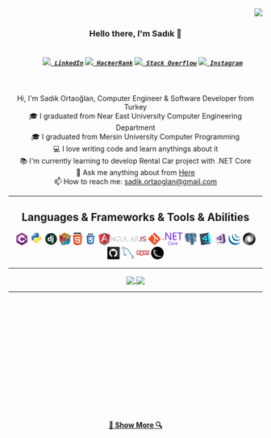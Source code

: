 <img align="right" src="https://visitor-badge.laobi.icu/badge?page_id=Sadikortaoglan">
<br>
<h3 align="center">
  Hello there, I'm Sadık 👋
</h3>
<h5 align="center">
  <code>
    <a href="https://www.linkedin.com/in/sadikortaoglan/" title="LinkedIn Profile"><img width="22" src="https://github.com/zumrudu-anka/zumrudu-anka/blob/master/images/linkedin.svg"> LinkedIn</a></code>
  <code><a href="https://www.hackerrank.com/sadikortaoglan?hr_r=1" title="HackerRank Profile"><img width="22" src="https://github.com/zumrudu-anka/zumrudu-anka/blob/master/images/hackerrank.png"> HackerRank</a></code>
  <code><a href="https://stackoverflow.com/users/12859154/sad%c4%b1k-ortao%c4%9flan" title="Stack Overflow Profile"><img width="22" src="https://github.com/zumrudu-anka/zumrudu-anka/blob/master/images/stackoverflow.svg"> Stack Overflow</a></code>
  <code><a href="https://www.instagram.com/sadkortaoglan/" title="Instagram Profile"><img width="22" src="https://github.com/zumrudu-anka/zumrudu-anka/blob/master/images/instagram.svg"> Instagram</a></code>
</h5>
<br>
<p align="center">
  Hi, I'm Sadık Ortaoğlan, Computer Engineer & Software Developer from Turkey
  <br>
  🎓 I graduated from Near East University Computer Engineering Department
  <br>
  🎓 I graduated from Mersin University Computer Programming
  <br>
  💻 I love writing code and learn anythings about it
  <br>
  📚 I'm currently learning to develop Rental Car project with .NET Core
  <br>
  💬 Ask me anything about from <a href="https://github.com/Sadikortaoglan" title="Issues">Here</a>
  <br>
  📫 How to reach me: <a href="mailto: sadik.ortaoglan@gmail.com">sadik.ortaoglan@gmail.com</a>
</p>

<hr>

<h2 align="center">Languages & Frameworks & Tools & Abilities</h2>

<p align="center">
  <code><img title="C#" height="25" src="https://github.com/Sadikortaoglan/Sadikortaoglan/blob/master/images/cSharp.svg"></code>
  <code><img title="Python" height="25" src="https://github.com/Sadikortaoglan/Sadikortaoglan/blob/master/images/python-original.svg"></code>
  <code><img title="Django" height="25" src="https://github.com/Sadikortaoglan/Sadikortaoglan/blob/master/images/django.png"></code>
  <code><img title="Problem Solving" height="25" src="https://github.com/Sadikortaoglan/Sadikortaoglan/blob/master/images/problemSolving.png"></code>
  <code><img title="HTML5" height="25" src="https://github.com/Sadikortaoglan/Sadikortaoglan/blob/master/images/html5.svg"></code>
  <code><img title="CSS" height="25" src="https://github.com/Sadikortaoglan/Sadikortaoglan/blob/master/images/css.svg"></code>
  <code><img title="AngularJS" height="25" src="https://github.com/Sadikortaoglan/Sadikortaoglan/blob/master/images/angularjs.png"></code>
  <code><img title="Git" height="25" src="https://github.com/Sadikortaoglan/Sadikortaoglan/blob/master/images/git-original.svg"></code>
  <code><img title=".NetCore" height="25" src="https://github.com/Sadikortaoglan/Sadikortaoglan/blob/master/images/dotnetcore.svg"></code>
  <code><img title="PostgreSQL" height="25" src="https://github.com/Sadikortaoglan/Sadikortaoglan/blob/master/images/postgresql.svg"></code>
  <code><img title="Visual Studio Code" height="25" src="https://github.com/Sadikortaoglan/Sadikortaoglan/blob/master/images/vscode.png"></code>
  <code><img title="Microsoft Visual Studio" height="25" src="https://github.com/Sadikortaoglan/Sadikortaoglan/blob/master/images/visualstudio.png"></code>
  <code><img title="JQuery" height="25" src="https://github.com/Sadikortaoglan/Sadikortaoglan/blob/master/images/jquery-original.svg"></code>
  <code><img title="JSON" height="25" src="https://github.com/Sadikortaoglan/Sadikortaoglan/blob/master/images/json.svg"></code>
  <code><img title="GitHub" height="25" src="https://github.com/Sadikortaoglan/Sadikortaoglan/blob/master/images/github.svg"></code>
  <code><img title="MySQL" height="25" src="https://github.com/Sadikortaoglan/Sadikortaoglan/blob/master/images/mysql.svg"></code>
  <code><img title="npm" height="25" src="https://github.com/Sadikortaoglan/Sadikortaoglan/blob/master/images/npm.svg"></code>
  <code><img title="Flask" height="25" src="https://github.com/Sadikortaoglan/Sadikortaoglan/blob/master/images/flask.png"></code>
</p>

<hr>

<p align=center>
  <a href="https://github.com/Sadikortaoglan/Sadikortaoglan" title="Go to Source">
    <img height=175 align="center" src="https://github-readme-stats.vercel.app/api?username=Sadikortaoglan&show_icons=true&theme=gotham">
  </a>
  <a href="https://github.com/Sadikortaoglan/Sadikortaoglan">
  <img height=175 align="center" src="https://github-readme-stats.vercel.app/api/top-langs/?username=Sadikortaoglan&hide=c%23,powershell,java&title_color=2aa889&text_color=99d1ce&icon_color=2bbc8a&bg_color=0c1014&langs_count=8&layout=compact" />
  </a>
</p>

<hr>
<!-- <h2 align="center">Repositories</h2>

<!-- <p width="100%" align="center">
  <a align="left" href="https://github.com/zumrudu-anka/Algorithms" title="Algorithms"><img align="left" height="115" src="https://github-readme-stats.vercel.app/api/pin/?username=zumrudu-anka&repo=Algorithms&theme=gotham"></a><a align="right" href="https://github.com/zumrudu-anka/DataStructures" title="Data Structures"><img align="right" height="115" src="https://github-readme-stats.vercel.app/api/pin/?username=zumrudu-anka&repo=DataStructures&theme=gotham"></a>
</p> -->
<!-- <br><br>
<p width="100%" align="center">
  <a align="left" href="https://github.com/zumrudu-anka/Turkce-Heceleme-CPP" title="Turkce-Heceleme-CPP"><img align="left" height="115" src="https://github-readme-stats.vercel.app/api/pin/?username=zumrudu-anka&repo=Turkce-Heceleme-CPP&theme=gotham"></a>
  <a align="right" href="https://github.com/zumrudu-anka/CopyMoveForgeryDetectionWithDCT" title="Copy&Move Forgery Detection With DCT"><img align="right" height="115" src="https://github-readme-stats.vercel.app/api/pin/?username=zumrudu-anka&repo=CopyMoveForgeryDetectionWithDCT&theme=gotham"></a>
</p> -->
<!-- <br><br>
<p width="100%" align="center">
  <a align="left" href="https://github.com/zumrudu-anka/cpp-openmp-needleman-wunsch" title="Needleman Wunsch Algorithm With OpenMP"><img align="left" height="115" src="https://github-readme-stats.vercel.app/api/pin/?username=zumrudu-anka&repo=cpp-openmp-needleman-wunsch&theme=gotham"></a>
  <a align="right" href="https://github.com/zumrudu-anka/cpp-artificial-neural-networks" title="Artificial Neural Networks"><img align="right" height="115" src="https://github-readme-stats.vercel.app/api/pin/?username=zumrudu-anka&repo=cpp-artificial-neural-networks&theme=gotham"></a>
</p>
<br><br>
<p width="100%" align="center">
  <a align="left" href="https://github.com/zumrudu-anka/javascript-minesweeper" title="Minesweeper"><img align="left" height="115" src="https://github-readme-stats.vercel.app/api/pin/?username=zumrudu-anka&repo=javascript-minesweeper&theme=gotham"></a>
  <a align="right" href="https://github.com/zumrudu-anka/KTU-TraditionalComputerOlympics-2019" title="KTU Traditional Computer Olympics 2019-2020"><img align="right" height="115" src="https://github-readme-stats.vercel.app/api/pin/?username=zumrudu-anka&repo=KTU-TraditionalComputerOlympics-2019&theme=gotham"></a> 
  </p> -->

<br><br><br><br><br><br><br><br><br><br><br><br><br>
<h4 align="center">
  <a href=https://github.com/Sadikortaoglan" title="Show Repositories">🔎 Show More 🔍</a>
</h4>



